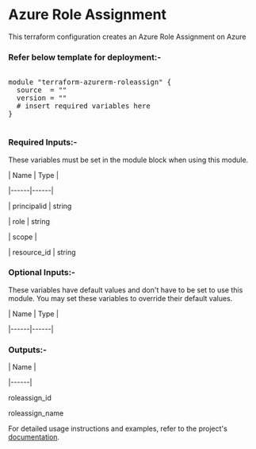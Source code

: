 # Azure Role Assignment

This terraform configuration creates an Azure Role Assignment on Azure

### Refer below template for deployment:-


<pre>

module "terraform-azurerm-roleassign" {
  source  = ""
  version = ""
  # insert required variables here
}

</pre>


### Required Inputs:-


These variables must be set in the module block when using this module.


| Name | Type |

|------|------|

| principalid | string

| role | string

| scope |

| resource_id | string


### Optional Inputs:-


These variables have default values and don't have to be set to use this module. You may set these variables to override their default values.


| Name | Type |

|------|------|


### Outputs:-


| Name |

|------|

roleassign_id

roleassign_name


For detailed usage instructions and examples, refer to the project's [documentation](https://registry.terraform.io/providers/hashicorp/azurerm/latest/docs/resources/role_assignment).
